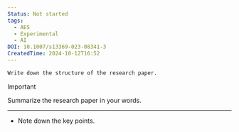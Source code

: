 ```yaml
---
Status: Not started
tags:
  - AES
  - Experimental
  - AI
DOI: 10.1007/s13369-023-08341-3
CreatedTime: 2024-10-12T16:52
---
```

```Markdown
Write down the structure of the research paper.
```

> [!important]  
> Summarize the research paper in your words.  

[](https://www.notion.soundefined)

---

- Note down the key points.